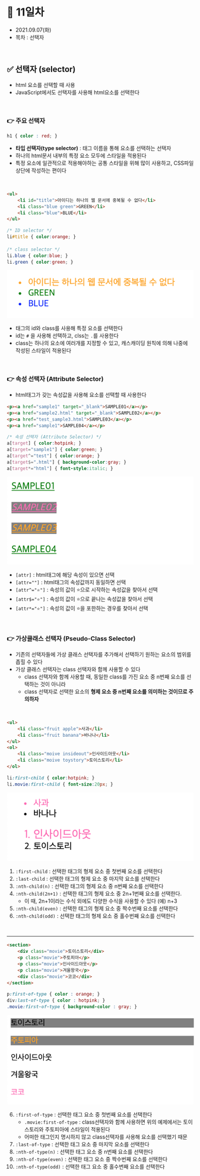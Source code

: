 # 📌 11일차 
- 2021.09.07(화)
- 목차 : 선택자

<br>

## ✅ 선택자 (selector)
- html 요소를 선택할 때 사용
- JavaScript에서도 선택자를 사용해 html요소를 선택한다

<br>



### 👉 주요 선택자 
```CSS
h1 { color : red; }
```
- **타입 선택자(type selector)** : 태그 이름을 통해 요소를 선택하는 선택자 
- 하나의 html문서 내부의 특정 요소 모두에 스타일을 적용된다
- 특정 요소에 일관적으로 적용해야하는 공통 스타일을 위해 많이 사용하고, CSS파일 상단에 작성하는 편이다

<br>

```html
<ul>
    <li id="title">아이디는 하나의 웹 문서에 중복될 수 없다</li>
    <li class="blue green">GREEN</li>
    <li class="blue">BLUE</li>
</ul>
```
```CSS
/* ID selector */
li#title { color:orange; }

/* class selector */
li.blue { color:blue; }
li.green { color:green; }
```

![example1101](./img/1101.png)


- 태그의 id와 class를 사용해 특정 요소를 선택한다
- id는 `#` 을 사용해 선택하고, clss는 `.`를 사용한다
- class는 하나의 요소에 여러개를 지정할 수 있고, 캐스캐이딩 원칙에 의해 나중에 작성된 스타일이 적용된다

<br>


### 👉 속성 선택자 (Attribute Selector)
- html태그가 갖는 속성값을 사용해 요소를 선택할 때 사용한다

```html
<p><a href="sample1" target="_blank">SAMPLE01</a></p>
<p><a href="sample2.html" target="_blank">SAMPLE02</a></p>
<p><a href="test_sample3.html">SAMPLE03</a></p>
<p><a href="sample1">SAMPLE04</a></p>
```
```CSS
/* 속성 선택자 (Attribute Selector) */
a[target] { color:hotpink; }
a[target="sample1"] { color:green; }
a[target^="test"] { color:orange; }
a[target$=".html"] { background-color:gray; }
a[target*="html"] { font-style:italic; }
```

![example1102](./img/1102.png)

- `[attr]` : html태그에 해당 속성이 있으면 선택
- `[attr=""]` : html태그의 속성값까지 동일하면 선택
- `[attr^="⭐"]` : 속성의 값이 ⭐으로 시작하는 속성값을 찾아서 선택 
- `[attr$="⭐"]` : 속성의 값이 ⭐으로 끝나는 속성값을 찾아서 선택 
- `[attr*="⭐"]` : 속성의 값이 ⭐을 포한하는 경우를 찾아서 선택

<br>


### 👉 가상클래스 선택자 (Pseudo-Class Selector)
- 기존의 선택자들에 가상 클래스 선택자를 추가해서 선택하기 원하는 요소의 범위를 좁힐 수 있다
- 가상 클래스 선택자는 class 선택자와 함께 사용할 수 있다
    - class 선택자와 함께 사용할 때, 동일한 class를 가진 요소 중 n번째 요소를 선택하는 것이 아니라
    - class 선택자로 선택한 요소의 **형제 요소 중 n번째 요소를 의미하는 것이므로 주의하자**

<br>

```html
<ul>
    <li class="fruit apple">사과</li>
    <li class="fruit banana">바나나</li>
</ul>
<ol>
    <li class="moive insideout">인사이드아웃</li>
    <li class="moive toystory">토이스토리</li>
</ol>
```
```css
li:first-child { color:hotpink; }
li.movie:first-child { font-size:20px; }
```

![example1103](./img/1103.png)




1. `:first-child` : 선택한 태그의 형제 요소 중 첫번째 요소를 선택한다
2. `:last-child` : 선택한 태그의 형제 요소 중 마지막 요소를 선택한다
3. `:nth-child(n)` : 선택한 태그의 형제 요소 중 n번째 요소를 선택한다
3. `:nth-child(2n+1)` : 선택한 태그의 형제 요소 중 2n+1번째 요소를 선택한다.
   - 이 때, 2n+1이라는 수식 외에도 다양한 수식을 사용할 수 있다 (예) n+3
4. `:nth-child(even)` : 선택한 태그의 형제 요소 중 짝수번째 요소를 선택한다
5. `:nth-child(odd)` : 선택한 태그의 형제 요소 중 홀수번째 요소를 선택한다

<br>

-------------

```html
<section>
    <div class="movie">토이스토리</div>
    <p class="movie">주토피아</p>
    <p class="movie">인사이드아웃</p>
    <p class="movie">겨울왕국</p>
    <div class="movie">코코</div>
</section>
```
```css
p:first-of-type { color : orange; }
div:last-of-type { color : hotpink; }
.movie:first-of-type { background-color : gray; }
```


![example1104](./img/1104.png)


6. `:first-of-type` : 선택한 태그 요소 중 첫번째 요소를 선택한다  
    - `.movie:first-of-type` : class선택자와 함께 사용하면 위의 예제에서는 토이스토리와 주토피아에 스타일이 적용된다
    - 어떠한 태그인지 명시하지 않고 class선택자를 사용해 요소를 선택했기 때문
7. `:last-of-type` : 선택한 태그 요소 중 마지막 요소를 선택한다
8. `:nth-of-type(n)` : 선택한 태그 요소 중 n번째 요소를 선택한다
8. `:nth-of-type(even)` : 선택한 태그 요소 중 짝수번째 요소를 선택한다
8. `:nth-of-type(odd)` : 선택한 태그 요소 중 홀수번째 요소를 선택한다





<br>
